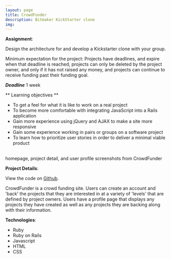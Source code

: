 ```yaml
---
layout: page
title: CrowdFunder
description: Bitmaker KickStarter clone
img:
---
```


**Assignment**:

Design the architecture for and develop a Kickstarter clone with your group.  

Minimum expectation for the project: Projects have deadlines, and expire when that deadline is reached, projects can only be deleted by the project owner, and only if it has not raised any money, and projects can continue to receive funding past their funding goal.

***Deadline*** 1 week

** Learning objectives **

 * To get a feel for what it is like to work on a real project
 * To become more comfortable with integrating JavaScript into a Rails application
 * Gain more experience using jQuery and AJAX to make a site more responsive
 * Gain some experience working in pairs or groups on a software project
 * To learn how to prioritize user stories in order to deliver a minimal viable product

<div class="img_row">
	<img class="col one" src="{{ site.baseurl }}/img/crowdfunder/homepage.png" alt="" title="example image"/>
	<img class="col one" src="{{ site.baseurl }}/img/crowdfunder/project-details.png" alt="" title="example image"/>
	<img class="col one" src="{{ site.baseurl }}/img/crowdfunder/user-profile.png" alt="" title="example image"/>
</div>
<div class="col three caption">
	homepage, project detail, and user profile screenshots from CrowdFunder
</div>

**Project Details**:  

View the code on <a href="https://github.com/Courtney2511/crowdfunder">Github</a>.

CrowdFunder is a crowd funding site.  Users can create an account and 'back' the projects that they are interested in at a variety of 'levels' that are defined by project owners. Users have a profile page that displays any projects they have created as well as any projects they are backing along with their information.


**Technologies**:

* Ruby
* Ruby on Rails
* Javascript
* HTML
* CSS

<br/><br/><br/>

